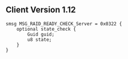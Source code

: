 ## Client Version 1.12

```rust,ignore
smsg MSG_RAID_READY_CHECK_Server = 0x0322 {
    optional state_check {    
        Guid guid;        
        u8 state;        
    }    
}

```
